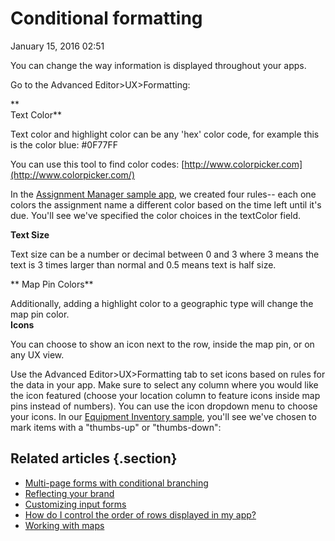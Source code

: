 #  Conditional formatting


January 15, 2016 02:51

You can change the way information is displayed throughout your apps.

Go to the Advanced Editor>UX>Formatting:

**  
Text Color**

Text color and highlight color can be any 'hex' color code, for example this
is the color blue: #0F77FF

You can use this tool to find color codes:
[http://www.colorpicker.com](http://www.colorpicker.com/)

In the [Assignment Manager sample app](https://www.appsheet.com/samples/An-app-to-manage-school-work-and-assignments?appGuidString=e32ee9da-990b-4056-929b-a66284c3e41c), we created four rules-- each one colors the assignment
name a different color based on the time left until it's due. You'll see we've
specified the color choices in the textColor field.  
  

**Text Size**

Text size can be a number or decimal between 0 and 3 where 3 means the text is
3 times larger than normal and 0.5 means text is half size.

** Map Pin Colors**

Additionally, adding a highlight color to a geographic type will change the
map pin color.  
**Icons**

You can choose to show an icon next to the row, inside the map pin, or on any
UX view.

Use the Advanced Editor>UX>Formatting tab to set icons based on rules for the
data in your app. Make sure to select any column where you would like the icon
featured (choose your location column to feature icons inside map pins instead
of numbers). You can use the icon dropdown menu to choose your icons. In our
[Equipment Inventory sample](https://www.appsheet.com/samples/A-convenient-app-for-company-employees-to-track-equipment-inventory?appGuidString=e0b57d92-3e6d-46f5-b441-cb784ac99c08), you'll see we've chosen to mark items with a
"thumbs-up" or "thumbs-down":  
  
## Related articles {.section}

  * [Multi-page forms with conditional branching](Multi-page-forms-with-conditional-branching.md)
  * [Reflecting your brand](Reflecting-your-brand.md)
  * [Customizing input forms](Customizing-input-forms.md)
  * [How do I control the order of rows displayed in my app?](How-do-I-control-the-order-of-rows-displayed-in-my-app-.md)
  * [Working with maps](Working-with-maps.md)

